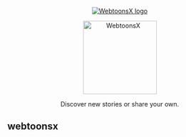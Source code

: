 
<p align="center">
	<a href="https://webtoonsx.com/">
		<picture>
			<source media="(prefers-color-scheme: dark)" srcset="https://raw.githubusercontent.com/JcSilverX/webtoonsx/main/webtoonsx/static/assets/images/logo/wx-logo-light.png">
			<source media="(prefers-color-scheme: light)" srcset="https://raw.githubusercontent.com/JcSilverX/webtoonsx/main/webtoonsx/static/assets/images/logo/wx-logo-dark.png">
			<img alt="WebtoonsX logo" src="https://user-images.githubusercontent.com/25423296/163456779-a8556205-d0a5-45e2-ac17-42d089e3c3f8.png">
		</picture>
	</a>
</p>

<p align="center">
	<picture>
		<source media="(prefers-color-scheme: dark)" srcset="https://raw.githubusercontent.com/JcSilverX/webtoonsx/main/webtoonsx/static/assets/images/logo/webtoonsx-logo-light.png" width="165" height="">
		<source media="(prefers-color-scheme: light)" srcset="https://raw.githubusercontent.com/JcSilverX/webtoonsx/main/webtoonsx/static/assets/images/logo/webtoonsx-logo-dark.png" width="165" height="">
		<img alt="WebtoonsX" src="https://user-images.githubusercontent.com/25423296/163456779-a8556205-d0a5-45e2-ac17-42d089e3c3f8.png">
	</picture>
</p>

<p align="center">Discover new stories or share your own.</p>

## webtoonsx
